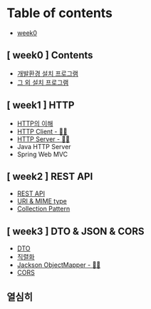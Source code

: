 # Table of contents

* [week0](README.md)

## \[ week0 ] Contents
* [개발환경 설치 프로그램](week0-contents/program1.md)
* [그 외 설치 프로그램](week0-contents/program2.md)

## \[ week1 ] HTTP
* [HTTP의 이해]()
* [HTTP Client - 🏃‍♀️](week1-http/class2.md)
* [HTTP Server - 🏃‍♀️](week1-http/class3.md)
* Java HTTP Server
* Spring Web MVC

## \[ week2 ] REST API
* [REST API](week2-restapi/class3.md)
* [URI & MIME type](week2-restapi/class1.md)
* [Collection Pattern](week2-restapi/class2.md)

## \[ week3 ] DTO & JSON & CORS
* [DTO](week3/class1.md)
* [직렬화](week3/class2.md)
* [Jackson ObjectMapper - 🏃‍♀️](week3/class3.md)
* [CORS](week3/class4.md)

## 열심히
